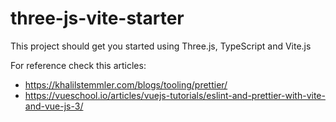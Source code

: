 # three-js-vite-starter


This project should get you started using Three.js, TypeScript and Vite.js

For reference check this articles:

- https://khalilstemmler.com/blogs/tooling/prettier/
- https://vueschool.io/articles/vuejs-tutorials/eslint-and-prettier-with-vite-and-vue-js-3/



